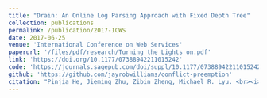 ```yaml
---
title: "Drain: An Online Log Parsing Approach with Fixed Depth Tree"
collection: publications
permalink: /publication/2017-ICWS
date: 2017-06-25
venue: 'International Conference on Web Services'
paperurl: '/files/pdf/research/Turning the Lights on.pdf'
link: 'https://doi.org/10.1177/07388942211015242'
code: 'https://journals.sagepub.com/doi/suppl/10.1177/07388942211015242'
github: 'https://github.com/jayrobwilliams/conflict-preemption'
citation: "Pinjia He, Jieming Zhu, Zibin Zheng, Michael R. Lyu. <br><i>ICWS'17: International Conference on Web Services</i>"
---
```

